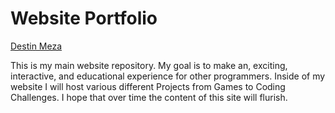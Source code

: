 # Website Portfolio
[Destin Meza](http://DestinMeza.github.io)

This is my main website repository. My goal is to make an, exciting, interactive, and educational experience for other programmers. Inside of my website I will host various different Projects from Games to Coding Challenges. I hope that over time the content of this site will flurish.
